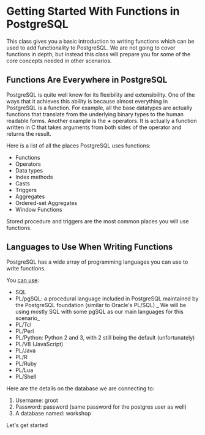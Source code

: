 # Getting Started With Functions in PostgreSQL

This class gives you a basic introduction to writing functions which can be used to add functionality to PostgreSQL. We are not going to 
cover functions in depth, but instead this class will prepare you for some of the core concepts needed in other scenarios.


## Functions Are Everywhere in PostgreSQL
PostgreSQL is quite well know for its flexibility and extensibility. One of the ways that it achieves this ability is because
almost everything in PostgreSQL is a function. For example, all the base datatypes are actually functions that translate
from the underlying binary types to the human readable forms. Another example is the **+** operators. It is actually a function
written in C that takes arguments from both sides of the operator and returns the result. 

Here is a list of all the places PostgreSQL uses functions:
- Functions
- Operators
- Data types
- Index methods
- Casts
- Triggers
- Aggregates
- Ordered-set Aggregates
- Window Functions 

Stored procedure and triggers are the most common places you will use functions. 

## Languages to Use When Writing Functions

PostgreSQL has a wide array of programming languages you can use to write functions. 

You [can use](https://www.postgresql.org/docs/11/external-pl.html):
- SQL
- PL/pgSQL: a procedural language included in PostgreSQL maintained by the PostgreSQL foundation (similar to Oracle's PL/SQL)
_ We will be using mostly SQL with some pgSQL as our main languages for this scenario_
- PL/Tcl  
- PL/Perl
- PL/Python: Python 2 and 3, with 2 still being the default (unfortunately)
- PL/V8 (JavaScript)
- PL/Java
- PL/R
- PL/Ruby
- PL/Lua
- PL/Shell


Here are the details on the database we are connecting to:
1. Username: groot
1. Password: password (same password for the postgres user as well)
1. A database named: workshop

 Let's get started
